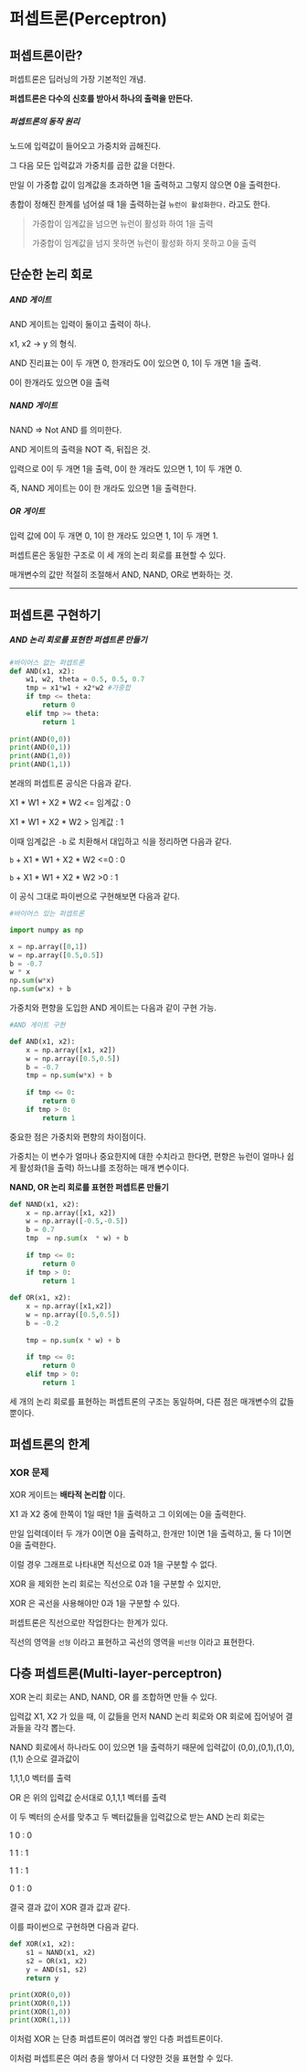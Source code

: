 # 퍼셉트론(Perceptron)



## 퍼셉트론이란?



퍼셉트론은 딥러닝의 가장 기본적인 개념.

**퍼셉트론은 다수의 신호를 받아서 하나의 출력을 만든다.**



##### 퍼셉트론의 동작 원리



노드에 입력값이 들어오고 가중치와 곱해진다. 

그 다음 모든 입력값과 가중치를 곱한 값을 더한다.

만일 이 가중합 값이 임계값을 초과하면 1을 출력하고 그렇지 않으면 0을 출력한다.

총합이 정해진 한계를 넘어설 때 1을 출력하는걸 `뉴런이 활성화한다.` 라고도 한다.



>  가중합이 임계값을 넘으면 뉴런이 활성화 하여 1을 출력
>
> 가중합이 임계값을 넘지 못하면 뉴런이 활성화 하지 못하고 0을 출력



## 단순한 논리 회로



##### AND 게이트



AND 게이트는 입력이 둘이고 출력이 하나.

x1, x2 -> y 의 형식.

AND 진리표는 0이 두 개면 0, 한개라도 0이 있으면 0, 1이 두 개면 1을 출력.

0이 한개라도 있으면 0을 출력



##### NAND 게이트



NAND => Not AND 를 의미한다.

AND 게이트의 출력을 NOT 즉, 뒤집은 것.

입력으로 0이 두 개면 1을 출력, 0이 한 개라도 있으면 1, 1이 두 개면 0.

즉, NAND 게이트는 0이 한 개라도 있으면 1을 출력한다.



##### OR 게이트



입력 값에 0이 두 개면 0, 1이 한 개라도 있으면 1, 1이 두 개면 1.



퍼셉트론은 동일한 구조로 이 세 개의 논리 회로를 표현할 수 있다.

매개변수의 값만 적절히 조절해서 AND, NAND, OR로 변화하는 것.



<HR>

## 퍼셉트론 구현하기



##### AND 논리 회로를 표현한 퍼셉트론 만들기



```python
#바이어스 없는 퍼셉트론
def AND(x1, x2):
    w1, w2, theta = 0.5, 0.5, 0.7
    tmp = x1*w1 + x2*w2 #가중합
    if tmp <= theta:
        return 0
    elif tmp >= theta:
        return 1
    
print(AND(0,0))
print(AND(0,1))
print(AND(1,0))
print(AND(1,1))

```



본래의 퍼셉트론 공식은 다음과 같다.



X1 * W1 + X2 * W2 <= 임계값 : 0

X1 * W1 + X2 * W2 > 임계값 : 1



이때 임계값은 `-b` 로 치환해서 대입하고 식을 정리하면 다음과 같다.



`b` + X1 * W1 + X2 * W2 <=0 : 0

`b` + X1 * W1 + X2 * W2 >0 : 1



이 공식 그대로 파이썬으로 구현해보면 다음과 같다.



```python
#바이어스 있는 퍼셉트론

import numpy as np

x = np.array([0,1])
w = np.array([0.5,0.5])
b = -0.7
w * x
np.sum(w*x)
np.sum(w*x) + b
```



가중치와 편향을 도입한 AND 게이트는 다음과 같이 구현 가능.



```python
#AND 게이트 구현

def AND(x1, x2):
    x = np.array([x1, x2])
    w = np.array([0.5,0.5])
    b = -0.7
    tmp = np.sum(w*x) + b
    
    if tmp <= 0:
        return 0
    if tmp > 0:
        return 1
```



중요한 점은 가중치와 편향의 차이점이다.

가중치는 이 변수가 얼마나 중요한지에 대한 수치라고 한다면, 편향은 뉴런이 얼마나 쉽게 활성화(1을 출력) 하느냐를 조정하는 매개 변수이다.



**NAND, OR 논리 회로를 표현한 퍼셉트론 만들기**



```python
def NAND(x1, x2):
    x = np.array([x1, x2])
    w = np.array([-0.5,-0.5])
    b = 0.7
    tmp  = np.sum(x  * w) + b
    
    if tmp <= 0:
        return 0
    if tmp > 0:
        return 1
    
def OR(x1, x2):
    x = np.array([x1,x2])
    w = np.array([0.5,0.5])
    b = -0.2
    
    tmp = np.sum(x * w) + b
    
    if tmp <= 0:
        return 0
    elif tmp > 0:
        return 1  
```





세 개의 논리 회로를 표현하는 퍼셉트론의 구조는 동일하며, 다른 점은 매개변수의 값들 뿐이다.



## 퍼셉트론의 한계



### XOR 문제



XOR 게이트는 **배타적 논리합** 이다.

X1 과 X2 중에 한쪽이 1일 때만 1을 출력하고 그 이외에는 0을 출력한다.

만일 입력데이터 두 개가 0이면 0을 출력하고, 한개만 1이면 1을 출력하고, 둘 다 1이면 0을 출력한다.



이럴 경우 그래프로 나타내면 직선으로 0과 1을 구분할 수 없다.

XOR 을 제외한 논리 회로는 직선으로 0과 1을 구분할 수 있지만,

XOR 은 곡선을 사용해야만 0과 1을 구분할 수 있다.



퍼셉트론은 직선으로만 작업한다는 한계가 있다.

직선의 영역을 `선형` 이라고 표현하고 곡선의 영역을 `비선형` 이라고 표현한다.



## 다층 퍼셉트론(Multi-layer-perceptron)



XOR 논리 회로는 AND, NAND, OR 를 조합하면 만들 수 있다.



입력값 X1, X2 가 있을 때, 이 값들을 먼저 NAND 논리 회로와 OR 회로에 집어넣어 결과들을 각각 뽑는다.



NAND 회로에서 하나라도 0이 있으면 1을 출력하기 때문에 입력값이 (0,0),(0,1),(1,0),(1,1) 순으로 결과값이

1,1,1,0 벡터를 출력

OR 은 위의 입력값 순서대로 0,1,1,1 벡터를 출력

이 두 벡터의 순서를 맞추고 두 벡터값들을 입력값으로 받는 AND 논리 회로는 



1 0 : 0

1 1 : 1

1 1 : 1

0 1 : 0



결국 결과 값이 XOR 결과 값과 같다.

이를 파이썬으로 구현하면 다음과 같다.



```python
def XOR(x1, x2):
    s1 = NAND(x1, x2)
    s2 = OR(x1, x2)
    y = AND(s1, s2)
    return y

print(XOR(0,0))
print(XOR(0,1))
print(XOR(1,0))
print(XOR(1,1))

```



이처럼 XOR 는 단층 퍼셉트론이 여러겹 쌓인 다층 퍼셉트론이다.

이처럼 퍼셉트론은 여러 층을 쌓아서 더 다양한 것을 표현할 수 있다.



